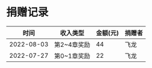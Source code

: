 # 捐赠记录

| 时间 | 收入类型 | 金额(元) | 捐赠者 |
| --- | --- | --- | --- |
| 2022-08-03 | 第2~4章奖励 | 44     | 飞龙  |
| 2022-07-27 | 第0~1章奖励 | 22     | 飞龙  |
